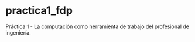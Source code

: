 # practica1_fdp
Práctica 1 - La computación como herramienta de trabajo del profesional de ingeniería.
